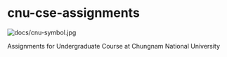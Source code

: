# cnu-cse-assignments
![docs/cnu-symbol.jpg]()

Assignments for Undergraduate Course at Chungnam National University
